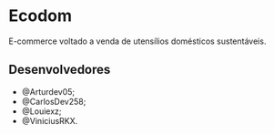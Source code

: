 # Ecodom
E-commerce voltado a venda de utensílios domésticos sustentáveis.

## Desenvolvedores
- @Arturdev05;
- @CarlosDev258;
- @Louiexz;
- @ViniciusRKX.